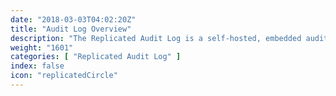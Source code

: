 ```yaml
---
date: "2018-03-03T04:02:20Z"
title: "Audit Log Overview"
description: "The Replicated Audit Log is a self-hosted, embedded audit log for your application."
weight: "1601"
categories: [ "Replicated Audit Log" ]
index: false
icon: "replicatedCircle"
---
```



